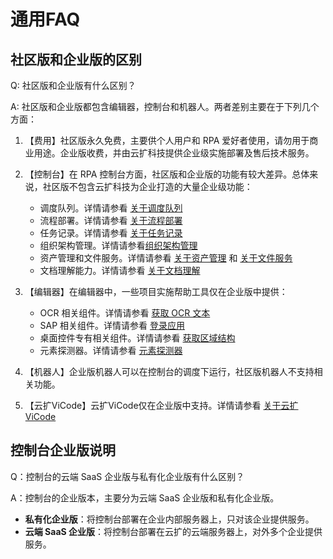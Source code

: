 # 通用FAQ

## 社区版和企业版的区别

Q: 社区版和企业版有什么区别？

A: 社区版和企业版都包含编辑器，控制台和机器人。两者差别主要在于下列几个方面：

1. 【费用】社区版永久免费，主要供个人用户和 RPA 爱好者使用，请勿用于商业用途。企业版收费，并由云扩科技提供企业级实施部署及售后技术服务。

2. 【控制台】在 RPA 控制台方面，社区版和企业版的功能有较大差异。总体来说，社区版不包含云扩科技为企业打造的大量企业级功能：
    - 调度队列。详情请参看 [关于调度队列](./../Console/queue/aboutqueue.md)
    - 流程部署。详情请参看 [关于流程部署](./../Console/workflow/aboutworkflow.md)
    - 任务记录。详情请参看 [关于任务记录](./../Console/job/aboutJob.md)
    - 组织架构管理。详情请参看[组织架构管理](./../Console/management/organizationalstructure.md)
    - 资产管理和文件服务。详情请参看 [关于资产管理](./../Console/datacentor/asset/AboutAsset.md) 和 [关于文件服务](./../Console/datacentor/fileservice/Aboutfileservice.md)
    - 文档理解能力。详情请参看 [关于文档理解](./../DocReader/README.md)
3. 【编辑器】在编辑器中，一些项目实施帮助工具仅在企业版中提供：
    - OCR 相关组件。详情请参看 [获取 OCR 文本](./../Activities/UIAutomation/OCR/GetOCRText.md)
    - SAP 相关组件。详情请参看 [登录应用](./../Activities/UIAutomation/SAP/SAP_Login.md)
    - 桌面控件专有相关组件。详情请参看 [获取区域结构](./../Activities/UIAutomation/DesktopOnly/GetJsonStructure.md)
    - 元素探测器。详情请参看 [元素探测器](./../Activities/Appendix/UiDetector.md)
4. 【机器人】企业版机器人可以在控制台的调度下运行，社区版机器人不支持相关功能。
5. 【云扩ViCode】云扩ViCode仅在企业版中支持。详情请参看 [关于云扩ViCode](./../Apps/README.md)

## 控制台企业版说明

Q：控制台的云端 SaaS 企业版与私有化企业版有什么区别？

A：控制台的企业版本，主要分为云端 SaaS 企业版和私有化企业版。

- **私有化企业版**：将控制台部署在企业内部服务器上，只对该企业提供服务。
- **云端 SaaS 企业版**：将控制台部署在云扩的云端服务器上，对外多个企业提供服务。
